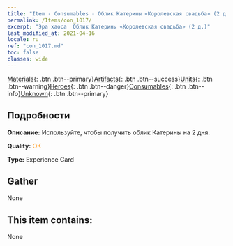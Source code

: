 ```yaml
---
title: "Item - Consumables - Облик Катерины «Королевская свадьба» (2 д.)"
permalink: /Items/con_1017/
excerpt: "Эра хаоса  Облик Катерины «Королевская свадьба» (2 д.)"
last_modified_at: 2021-04-16
locale: ru
ref: "con_1017.md"
toc: false
classes: wide
---
```

 [Materials](/ru/Items/){: .btn .btn--primary}[Artifacts](/ru/Items/Artifacts/){: .btn .btn--success}[Units](/ru/Items/Units/){: .btn .btn--warning}[Heroes](/ru/Items/Heroes/){: .btn .btn--danger}[Consumables](/ru/Items/Consumables/){: .btn .btn--info}[Unknown](/ru/Items/Unknown/){: .btn .btn--primary}

## Подробности
 **Описание:** Используйте, чтобы получить облик Катерины на 2 дня.

 **Quality:** <span style="color: #FF8C00">OK</span>

 **Type:** Experience Card

## Gather

  None

## This item contains:

  None

